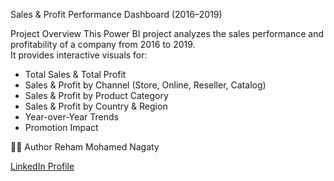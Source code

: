 Sales & Profit Performance Dashboard (2016–2019)

Project Overview
This Power BI project analyzes the sales performance and profitability of a company from 2016 to 2019.  
It provides interactive visuals for:
- Total Sales & Total Profit  
- Sales & Profit by Channel (Store, Online, Reseller, Catalog)  
- Sales & Profit by Product Category  
- Sales & Profit by Country & Region  
- Year-over-Year Trends  
- Promotion Impact  

🙋‍♀️ Author
Reham Mohamed Nagaty

[LinkedIn Profile](https://www.linkedin.com/in/reham-mohamed-nagaty/)
